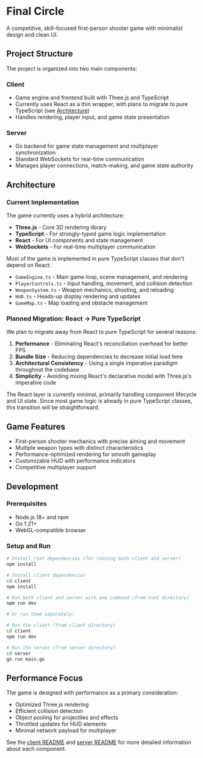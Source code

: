 # Final Circle

A competitive, skill-focused first-person shooter game with minimalist design and clean UI.

## Project Structure

The project is organized into two main components:

### Client

- Game engine and frontend built with Three.js and TypeScript
- Currently uses React as a thin wrapper, with plans to migrate to pure TypeScript (see [Architecture](#architecture))
- Handles rendering, player input, and game state presentation

### Server

- Go backend for game state management and multiplayer synchronization
- Standard WebSockets for real-time communication
- Manages player connections, match-making, and game state authority

## Architecture

### Current Implementation

The game currently uses a hybrid architecture:

- **Three.js** - Core 3D rendering library
- **TypeScript** - For strongly-typed game logic implementation
- **React** - For UI components and state management
- **WebSockets** - For real-time multiplayer communication

Most of the game is implemented in pure TypeScript classes that don't depend on React:

- `GameEngine.ts` - Main game loop, scene management, and rendering
- `PlayerControls.ts` - Input handling, movement, and collision detection
- `WeaponSystem.ts` - Weapon mechanics, shooting, and reloading
- `HUD.ts` - Heads-up display rendering and updates
- `GameMap.ts` - Map loading and obstacle management

### Planned Migration: React → Pure TypeScript

We plan to migrate away from React to pure TypeScript for several reasons:

1. **Performance** - Eliminating React's reconciliation overhead for better FPS
2. **Bundle Size** - Reducing dependencies to decrease initial load time
3. **Architectural Consistency** - Using a single imperative paradigm throughout the codebase
4. **Simplicity** - Avoiding mixing React's declarative model with Three.js's imperative code

The React layer is currently minimal, primarily handling component lifecycle and UI state. Since most game logic is already in pure TypeScript classes, this transition will be straightforward.

## Game Features

- First-person shooter mechanics with precise aiming and movement
- Multiple weapon types with distinct characteristics
- Performance-optimized rendering for smooth gameplay
- Customizable HUD with performance indicators
- Competitive multiplayer support

## Development

### Prerequisites

- Node.js 18+ and npm
- Go 1.21+
- WebGL-compatible browser

### Setup and Run

```bash
# Install root dependencies (for running both client and server)
npm install

# Install client dependencies
cd client
npm install

# Run both client and server with one command (from root directory)
npm run dev

# Or run them separately:

# Run the client (from client directory)
cd client
npm run dev

# Run the server (from server directory)
cd server
go run main.go
```

## Performance Focus

The game is designed with performance as a primary consideration:

- Optimized Three.js rendering
- Efficient collision detection
- Object pooling for projectiles and effects
- Throttled updates for HUD elements
- Minimal network payload for multiplayer

See the [client README](client/README.md) and [server README](server/README.md) for more detailed information about each component.
